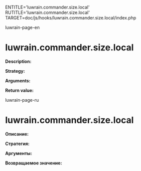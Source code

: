 
ENTITLE='luwrain.commander.size.local'
RUTITLE='luwrain.commander.size.local'
TARGET=doc/js/hooks/luwrain.commander.size.local/index.php

luwrain-page-en

# luwrain.commander.size.local

__Description:__

__Strategy:__

__Arguments:__

__Return value:__


luwrain-page-ru

# luwrain.commander.size.local 

__Описание:__

__Стратегия:__

__Аргументы:__

__Возвращаемое значение:__

